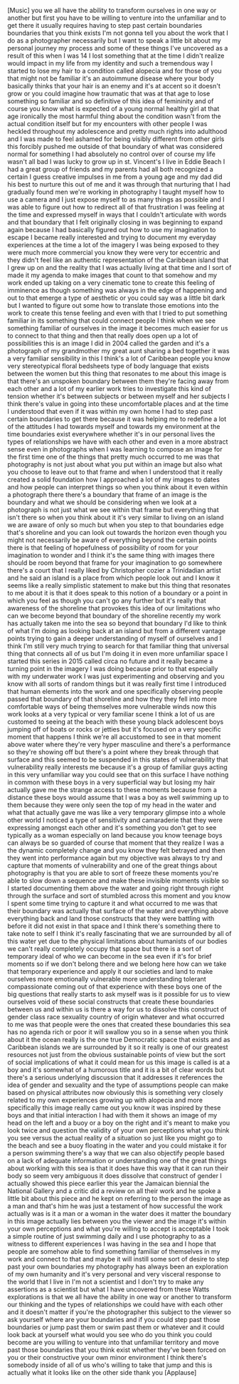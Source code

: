 
[Music]
you
we all have the ability to transform
ourselves in one way or another but
first you have to be willing to venture
into the unfamiliar and to get there it
usually requires having to step past
certain boundaries boundaries that you
think exists I&#39;m not gonna tell you
about the work that I do as a
photographer necessarily but I want to
speak a little bit about my personal
journey my process and some of these
things I&#39;ve uncovered as a result of
this when I was 14 I lost something that
at the time I didn&#39;t realize would
impact in my life from my identity and
such a tremendous way I started to lose
my hair to a condition called alopecia
and for those of you that might not be
familiar it&#39;s an autoimmune disease
where your body basically thinks that
your hair is an enemy and it&#39;s at accent
so it doesn&#39;t grow or you could imagine
how traumatic that was at that age to
lose something so familiar and so
definitive of this idea of femininity
and of course you know what is expected
of a young normal healthy girl at that
age ironically the most harmful thing
about the condition wasn&#39;t from the
actual condition itself but for my
encounters with other people I was
heckled throughout my adolescence and
pretty much rights into adulthood and I
was made to feel ashamed for being
visibly different from other girls this
forcibly pushed me outside of that
boundary of what was considered normal
for something I had absolutely no
control over
of course my life wasn&#39;t all bad I was
lucky to grow up in st. Vincent&#39;s I live
in Eddie Beach I had a great group of
friends and my parents had all both
recognized a certain I guess creative
impulses in me from a young age and my
dad did his best to nurture this out of
me and it was through that nurturing
that I had
gradually found men we&#39;re working in
photography I taught myself how to use a
camera and I just expose myself to as
many things as possible and I was able
to figure out how to redirect all of
that frustration I was feeling at the
time and expressed myself in ways that I
couldn&#39;t articulate with words and that
boundary that I felt originally closing
in was beginning to expand again because
I had basically figured out how to use
my imagination to escape I became really
interested and trying to document my
everyday experiences at the time a lot
of the imagery I was being exposed to
they were much more commercial you know
they were very tor eccentric and they
didn&#39;t feel like an authentic
representation of the Caribbean island
that I grew up on and the reality that I
was actually living at that time and I
sort of made it my agenda to make images
that count to that somehow and my work
ended up taking on a very cinematic tone
to create this feeling of imminence as
though something was always in the edge
of happening and out to that emerge a
type of aesthetic or you could say was a
little bit dark but I wanted to figure
out some how to translate those emotions
into the work to create this tense
feeling and even with that I tried to
put something familiar in its something
that could connect people I think when
we see something familiar of ourselves
in the image it becomes much easier for
us to connect to that thing and then
that really does open up a lot of
possibilities this is an image I did in
2004 called the garden and it&#39;s a
photograph of my grandmother my great
aunt sharing a bed together it was a
very familiar sensibility in this I
think&#39;s a lot of Caribbean people you
know very stereotypical floral bedsheets
type of body language that exists
between the women but this thing that
resonates to me about this image is that
there&#39;s an unspoken boundary between
them they&#39;re facing away from each other
and a lot of my earlier work tries to
investigate this kind of tension whether
it&#39;s between subjects or between myself
and her subjects I think there&#39;s value
in going into these uncomfortable places
and at the time I understood that even
if it was within my own home
I had to step past certain boundaries to
get there because it was helping me to
redefine a lot of the attitudes I had
towards myself and towards my
environment at the time boundaries exist
everywhere whether it&#39;s in our personal
lives the types of relationships we have
with each other and even in a more
abstract sense even in photographs when
I was learning to compose an image for
the first time one of the things that
pretty much occurred to me was that
photography is not just about what you
put within an image but also what you
choose to leave out to that frame and
when I understood that it really created
a solid foundation how I approached a
lot of my images to dates
and how people can interpret things so
when you think about it even within a
photograph there there&#39;s a boundary that
frame of an image is the boundary and
what we should be considering when we
look at a photograph is not just what we
see within that frame but everything
that isn&#39;t there so when you think about
it it&#39;s very similar to living on an
island we are aware of only so much but
when you step to that boundaries edge
that&#39;s shoreline and you can look out
towards the horizon even though you
might not necessarily be aware of
everything beyond the certain points
there is that feeling of hopefulness of
possibility of room for your imagination
to wonder and I think it&#39;s the same
thing with images there should be room
beyond that frame for your imagination
to go somewhere there&#39;s a court that I
really liked by Christopher cozier a
Trinidadian artist and he said an island
is a place from which people look out
and I know it seems like a really
simplistic statement to make but this
thing that resonates to me about it is
that it does speak to this notion of a
boundary or a point in which you feel as
though you can&#39;t go any further but it&#39;s
really that awareness of the shoreline
that provokes this idea of our
limitations who can we become beyond
that boundary of the shoreline recently
my work has actually taken me into the
sea so beyond that boundary
I&#39;d like to think of what I&#39;m doing as
looking back at an island but from a
different vantage points trying to gain
a deeper understanding of myself of
ourselves and I think I&#39;m still very
much trying to search for that familiar
thing that universal thing that connects
all of us but I&#39;m doing it in even more
unfamiliar space
I started this series in 2015 called
circa no future and it really became a
turning point in the imagery I was doing
because prior to that especially with my
underwater work I was just experimenting
and observing and you know with all
sorts of random things but it was really
first time I introduced that human
elements into the work and one
specifically observing people passed
that boundary of that shoreline and how
they they fell into more comfortable
ways of being themselves more vulnerable
winds now this work looks at a very
typical or very familiar scene I think a
lot of us are customed to seeing at the
beach with these young black adolescent
boys jumping off of boats or rocks or
jetties but it&#39;s focused on a very
specific moment that happens I think
we&#39;re all accustomed to see in that
moment above water where they&#39;re very
hyper masculine and there&#39;s a
performance so they&#39;re showing off but
there&#39;s a point where they break through
that surface and this seemed to be
suspended in this states of
vulnerability that vulnerability really
interests me because it&#39;s a group of
familiar guys acting in this very
unfamiliar way you could see that on
this surface I have nothing in common
with these boys in a very superficial
way but losing my hair actually gave me
the strange access to these moments
because from a distance these boys would
assume that I was a boy as well swimming
up to them because they were only seen
the top of my head in the water and what
that actually gave me was like a very
temporary glimpse into a whole other
world I noticed a type of sensitivity
and camaraderie that they were
expressing amongst each other and it&#39;s
something you don&#39;t get to see typically
as a woman especially on land because
you know teenage boys can always be so
guarded of course that moment that they
realize I was a
the dynamic completely change and you
know they felt betrayed and then they
went into performance again but my
objective was always to try and capture
that moments of vulnerability and one of
the great things about photography is
that you are able to sort of freeze
these moments you&#39;re able to slow down a
sequence and make these invisible
moments visible so I started documenting
them above the water and going right
through right through the surface and
sort of stumbled across this moment and
you know I spent some time trying to
capture it and what occurred to me was
that their boundary was actually that
surface of the water and everything
above everything back and land those
constructs that they were battling with
before it did not exist in that space
and I think there&#39;s something there to
take note to self I think it&#39;s really
fascinating that we are surrounded by
all of this water yet due to the
physical limitations about humanists of
our bodies we can&#39;t really completely
occupy that space but there is a sort of
temporary ideal of who we can become in
the sea even if it&#39;s for brief moments
so if we don&#39;t belong there and we
belong here
how can we take that temporary
experience and apply it our societies
and land to make ourselves more
emotionally vulnerable more
understanding tolerant compassionate
coming out of that experience with these
boys one of the big questions that
really starts to ask myself was is it
possible for us to view ourselves void
of these social constructs that create
these boundaries between us and within
us is there a way for us to dissolve
this construct of gender class race
sexuality country of origin whatever and
what occurred to me was that people were
the ones that created these boundaries
this sea has no agenda rich or poor it
will swallow you
so in a sense when you think about it
the ocean really is the one true
Democratic space that exists and as
Caribbean islands we are surrounded by
it so it really is one of our greatest
resources not just from the obvious
sustainable points of view but the sort
of social implications of what it could
mean for us this image is called is at a
boy and it&#39;s somewhat of a humorous
title and it is a bit of clear words but
there&#39;s a serious underlying discussion
that it addresses it references the idea
of gender and sexuality and the type of
assumptions people can make based on
physical attributes now obviously this
is something very closely related to my
own experiences growing up with alopecia
and more specifically this image really
came out you know it was inspired by
these boys and that initial interaction
I had with them it shows an image of my
head on the left and a buoy or a boy on
the right and it&#39;s meant to make you
look twice and question the validity of
your own perceptions what you think you
see versus the actual reality of a
situation so just like you might go to
the beach and see a buoy floating in the
water and you could mistake it for a
person swimming there&#39;s a way that we
can also objectify people based on a
lack of adequate information or
understanding one of the great things
about working with this sea is that it
does have this way that it can run their
body so seem very ambiguous it does
dissolve that construct of gender I
actually showed this piece earlier this
year the Jamaican biennial the National
Gallery and a critic did a review on all
their work and he spoke a little bit
about this piece and he kept on
referring to the person the image as a
man and that&#39;s him he was just a
testament of how successful the work
actually was is it a man or a woman in
the water
does it matter the boundary in this
image actually lies between you the
viewer and the image it&#39;s within your
own perceptions and what you&#39;re willing
to accept is acceptable I took a simple
routine of just swimming daily and I use
photography to
as a witness to different experiences I
was having in the sea and I hope that
people are somehow able to find
something familiar of themselves in my
work and connect to that and maybe it
will instill some sort of desire to step
past your own boundaries my photography
has always been an exploration of my own
humanity and it&#39;s very personal and very
visceral response to the world that I
live in I&#39;m not a scientist and I don&#39;t
try to make any assertions as a
scientist but what I have uncovered from
these Watts
explorations is that we all have the
ability in one way or another to
transform our thinking and the types of
relationships we could have with each
other and it doesn&#39;t matter if you&#39;re
the photographer this subject to the
viewer
so ask yourself where are your
boundaries and if you could step past
those boundaries or jump past them or
swim past them or whatever and it could
look back at yourself what would you see
who do you think you could become are
you willing to venture into that
unfamiliar territory and move past those
boundaries that you think exist whether
they&#39;ve been forced on you or their
constructive your own minor environment
I think there&#39;s somebody inside of all
of us who&#39;s willing to take that jump
and this is actually what it looks like
on the other side thank you
[Applause]
